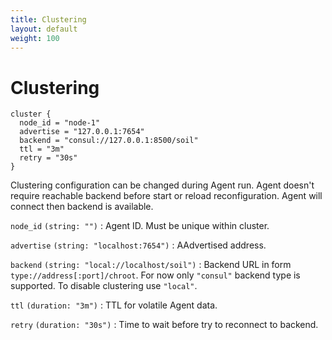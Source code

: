 ```yaml
---
title: Clustering
layout: default
weight: 100
---
```


# Clustering

```hcl
cluster {
  node_id = "node-1"
  advertise = "127.0.0.1:7654"
  backend = "consul://127.0.0.1:8500/soil"
  ttl = "3m"
  retry = "30s"
}
```

Clustering configuration can be changed during Agent run. Agent doesn't require reachable backend before start or reload reconfiguration. Agent will connect then backend is available.

`node_id` `(string: "")`
: Agent ID. Must be unique within cluster.

`advertise` `(string: "localhost:7654")`
: AAdvertised address.

`backend` `(string: "local://localhost/soil")`
: Backend URL in form `type://address[:port]/chroot`. For now only `"consul"` backend type is supported. To disable clustering use `"local"`.

`ttl` `(duration: "3m")`
: TTL for volatile Agent data.

`retry` `(duration: "30s")`
: Time to wait before try to reconnect to backend.
